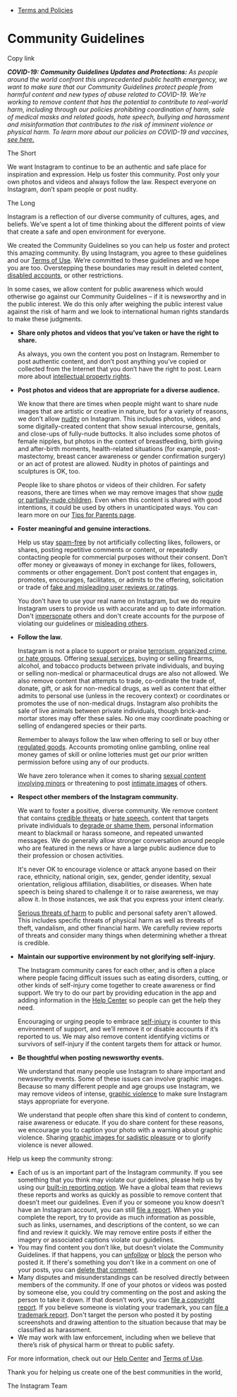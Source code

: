 * [Terms and Policies](https://help.instagram.com/1417489251945243/?helpref=breadcrumb)

Community Guidelines
====================

Copy link

_**COVID-19: Community Guidelines Updates and Protections:** As people around the world confront this unprecedented public health emergency, we want to make sure that our Community Guidelines protect people from harmful content and new types of abuse related to COVID-19. We’re working to remove content that has the potential to contribute to real-world harm, including through our policies prohibiting coordination of harm, sale of medical masks and related goods, hate speech, bullying and harassment and misinformation that contributes to the risk of imminent violence or physical harm. To learn more about our policies on COVID-19 and vaccines, [see here.](https://help.instagram.com/697825587576762?helpref=faq_content)_

The Short

We want Instagram to continue to be an authentic and safe place for inspiration and expression. Help us foster this community. Post only your own photos and videos and always follow the law. Respect everyone on Instagram, don’t spam people or post nudity.

The Long

Instagram is a reflection of our diverse community of cultures, ages, and beliefs. We’ve spent a lot of time thinking about the different points of view that create a safe and open environment for everyone.

We created the Community Guidelines so you can help us foster and protect this amazing community. By using Instagram, you agree to these guidelines and our [Terms of Use](https://www.instagram.com/legal/terms). We’re committed to these guidelines and we hope you are too. Overstepping these boundaries may result in deleted content, [disabled accounts](https://help.instagram.com/366993040048856?helpref=faq_content), or other restrictions.

In some cases, we allow content for public awareness which would otherwise go against our Community Guidelines – if it is newsworthy and in the public interest. We do this only after weighing the public interest value against the risk of harm and we look to international human rights standards to make these judgments.

* **Share only photos and videos that you’ve taken or have the right to share.**
    
    As always, you own the content you post on Instagram. Remember to post authentic content, and don’t post anything you’ve copied or collected from the Internet that you don’t have the right to post. Learn more about [intellectual property rights](https://help.instagram.com/126382350847838?helpref=faq_content).
    
* **Post photos and videos that are appropriate for a diverse audience.**
    
    We know that there are times when people might want to share nude images that are artistic or creative in nature, but for a variety of reasons, we don’t allow [nudity](https://l.instagram.com/?u=https%3A%2F%2Fwww.facebook.com%2Fcommunitystandards%2Fadult_nudity_sexual_activity&e=AT1YP8kcOSc-3kLX9bFCFo4g1Hr2hJG3nlIjTXsWXN2bGxapavgj_sK2X_KX290PldEhcIn1qPidaf9HfVJojeSDON30UP6N8wMuRcM3AgDPdoQu2z-MDFTDtWpxsS9zISQ9bbl24gpBgyf3SZlmeA) on Instagram. This includes photos, videos, and some digitally-created content that show sexual intercourse, genitals, and close-ups of fully-nude buttocks. It also includes some photos of female nipples, but photos in the context of breastfeeding, birth giving and after-birth moments, health-related situations (for example, post-mastectomy, breast cancer awareness or gender confirmation surgery) or an act of protest are allowed. Nudity in photos of paintings and sculptures is OK, too.
    
    People like to share photos or videos of their children. For safety reasons, there are times when we may remove images that show [nude or partially-nude children](https://l.instagram.com/?u=https%3A%2F%2Fwww.facebook.com%2Fcommunitystandards%2Fchild_nudity_sexual_exploitation&e=AT1YP8kcOSc-3kLX9bFCFo4g1Hr2hJG3nlIjTXsWXN2bGxapavgj_sK2X_KX290PldEhcIn1qPidaf9HfVJojeSDON30UP6N8wMuRcM3AgDPdoQu2z-MDFTDtWpxsS9zISQ9bbl24gpBgyf3SZlmeA). Even when this content is shared with good intentions, it could be used by others in unanticipated ways. You can learn more on our [Tips for Parents page](https://help.instagram.com/154475974694511/?helpref=faq_content).
    
* **Foster meaningful and genuine interactions.**
    
    Help us stay [spam-free](https://l.instagram.com/?u=https%3A%2F%2Fwww.facebook.com%2Fcommunitystandards%2Fspam&e=AT1YP8kcOSc-3kLX9bFCFo4g1Hr2hJG3nlIjTXsWXN2bGxapavgj_sK2X_KX290PldEhcIn1qPidaf9HfVJojeSDON30UP6N8wMuRcM3AgDPdoQu2z-MDFTDtWpxsS9zISQ9bbl24gpBgyf3SZlmeA) by not artificially collecting likes, followers, or shares, posting repetitive comments or content, or repeatedly contacting people for commercial purposes without their consent. Don’t offer money or giveaways of money in exchange for likes, followers, comments or other engagement. Don’t post content that engages in, promotes, encourages, facilitates, or admits to the offering, solicitation or trade of [fake and misleading user reviews or ratings](https://l.instagram.com/?u=https%3A%2F%2Fwww.facebook.com%2Fcommunitystandards%2Ffraud_deception&e=AT1YP8kcOSc-3kLX9bFCFo4g1Hr2hJG3nlIjTXsWXN2bGxapavgj_sK2X_KX290PldEhcIn1qPidaf9HfVJojeSDON30UP6N8wMuRcM3AgDPdoQu2z-MDFTDtWpxsS9zISQ9bbl24gpBgyf3SZlmeA).
    
    You don’t have to use your real name on Instagram, but we do require Instagram users to provide us with accurate and up to date information. Don't [impersonate](https://l.instagram.com/?u=https%3A%2F%2Fwww.facebook.com%2Fcommunitystandards%2Fmisrepresentation&e=AT1YP8kcOSc-3kLX9bFCFo4g1Hr2hJG3nlIjTXsWXN2bGxapavgj_sK2X_KX290PldEhcIn1qPidaf9HfVJojeSDON30UP6N8wMuRcM3AgDPdoQu2z-MDFTDtWpxsS9zISQ9bbl24gpBgyf3SZlmeA) others and don't create accounts for the purpose of violating our guidelines or [misleading others](https://l.instagram.com/?u=https%3A%2F%2Ftransparency.fb.com%2Fpolicies%2Fcommunity-standards%2Finauthentic-behavior%2F&e=AT1YP8kcOSc-3kLX9bFCFo4g1Hr2hJG3nlIjTXsWXN2bGxapavgj_sK2X_KX290PldEhcIn1qPidaf9HfVJojeSDON30UP6N8wMuRcM3AgDPdoQu2z-MDFTDtWpxsS9zISQ9bbl24gpBgyf3SZlmeA).
    
* **Follow the law.**
    
    Instagram is not a place to support or praise [terrorism, organized crime, or hate groups](https://l.instagram.com/?u=https%3A%2F%2Fwww.facebook.com%2Fcommunitystandards%2Fdangerous_individuals_organizations&e=AT1YP8kcOSc-3kLX9bFCFo4g1Hr2hJG3nlIjTXsWXN2bGxapavgj_sK2X_KX290PldEhcIn1qPidaf9HfVJojeSDON30UP6N8wMuRcM3AgDPdoQu2z-MDFTDtWpxsS9zISQ9bbl24gpBgyf3SZlmeA). Offering [sexual services](https://l.instagram.com/?u=https%3A%2F%2Fwww.facebook.com%2Fcommunitystandards%2Fsexual_solicitation&e=AT1YP8kcOSc-3kLX9bFCFo4g1Hr2hJG3nlIjTXsWXN2bGxapavgj_sK2X_KX290PldEhcIn1qPidaf9HfVJojeSDON30UP6N8wMuRcM3AgDPdoQu2z-MDFTDtWpxsS9zISQ9bbl24gpBgyf3SZlmeA), buying or selling firearms, alcohol, and tobacco products between private individuals, and buying or selling non-medical or pharmaceutical drugs are also not allowed. We also remove content that attempts to trade, co-ordinate the trade of, donate, gift, or ask for non-medical drugs, as well as content that either admits to personal use (unless in the recovery context) or coordinates or promotes the use of non-medical drugs. Instagram also prohibits the sale of live animals between private individuals, though brick-and-mortar stores may offer these sales. No one may coordinate poaching or selling of endangered species or their parts.
    
    Remember to always follow the law when offering to sell or buy other [regulated goods](https://l.instagram.com/?u=https%3A%2F%2Fwww.facebook.com%2Fcommunitystandards%2Fregulated_goods&e=AT1YP8kcOSc-3kLX9bFCFo4g1Hr2hJG3nlIjTXsWXN2bGxapavgj_sK2X_KX290PldEhcIn1qPidaf9HfVJojeSDON30UP6N8wMuRcM3AgDPdoQu2z-MDFTDtWpxsS9zISQ9bbl24gpBgyf3SZlmeA). Accounts promoting online gambling, online real money games of skill or online lotteries must get our prior written permission before using any of our products.
    
    We have zero tolerance when it comes to sharing [sexual content involving minors](https://l.instagram.com/?u=https%3A%2F%2Fwww.facebook.com%2Fcommunitystandards%2Fchild_nudity_sexual_exploitation&e=AT1YP8kcOSc-3kLX9bFCFo4g1Hr2hJG3nlIjTXsWXN2bGxapavgj_sK2X_KX290PldEhcIn1qPidaf9HfVJojeSDON30UP6N8wMuRcM3AgDPdoQu2z-MDFTDtWpxsS9zISQ9bbl24gpBgyf3SZlmeA) or threatening to post [intimate images](https://l.instagram.com/?u=https%3A%2F%2Fwww.facebook.com%2Fcommunitystandards%2Fsexual_exploitation_adults&e=AT1YP8kcOSc-3kLX9bFCFo4g1Hr2hJG3nlIjTXsWXN2bGxapavgj_sK2X_KX290PldEhcIn1qPidaf9HfVJojeSDON30UP6N8wMuRcM3AgDPdoQu2z-MDFTDtWpxsS9zISQ9bbl24gpBgyf3SZlmeA) of others.
    
* **Respect other members of the Instagram community.**
    
    We want to foster a positive, diverse community. We remove content that contains [credible threats](https://l.instagram.com/?u=https%3A%2F%2Fwww.facebook.com%2Fcommunitystandards%2Fcredible_violence&e=AT1YP8kcOSc-3kLX9bFCFo4g1Hr2hJG3nlIjTXsWXN2bGxapavgj_sK2X_KX290PldEhcIn1qPidaf9HfVJojeSDON30UP6N8wMuRcM3AgDPdoQu2z-MDFTDtWpxsS9zISQ9bbl24gpBgyf3SZlmeA) or [hate speech](https://l.instagram.com/?u=https%3A%2F%2Fwww.facebook.com%2Fcommunitystandards%2Fhate_speech&e=AT1YP8kcOSc-3kLX9bFCFo4g1Hr2hJG3nlIjTXsWXN2bGxapavgj_sK2X_KX290PldEhcIn1qPidaf9HfVJojeSDON30UP6N8wMuRcM3AgDPdoQu2z-MDFTDtWpxsS9zISQ9bbl24gpBgyf3SZlmeA), content that targets private individuals to [degrade or shame them](https://l.instagram.com/?u=https%3A%2F%2Fwww.facebook.com%2Fcommunitystandards%2Fbullying&e=AT1YP8kcOSc-3kLX9bFCFo4g1Hr2hJG3nlIjTXsWXN2bGxapavgj_sK2X_KX290PldEhcIn1qPidaf9HfVJojeSDON30UP6N8wMuRcM3AgDPdoQu2z-MDFTDtWpxsS9zISQ9bbl24gpBgyf3SZlmeA), personal information meant to blackmail or harass someone, and repeated unwanted messages. We do generally allow stronger conversation around people who are featured in the news or have a large public audience due to their profession or chosen activities.
    
    It's never OK to encourage violence or attack anyone based on their race, ethnicity, national origin, sex, gender, gender identity, sexual orientation, religious affiliation, disabilities, or diseases. When hate speech is being shared to challenge it or to raise awareness, we may allow it. In those instances, we ask that you express your intent clearly.
    
    [Serious threats of harm](https://l.instagram.com/?u=https%3A%2F%2Fwww.facebook.com%2Fcommunitystandards%2Fcredible_violence&e=AT1YP8kcOSc-3kLX9bFCFo4g1Hr2hJG3nlIjTXsWXN2bGxapavgj_sK2X_KX290PldEhcIn1qPidaf9HfVJojeSDON30UP6N8wMuRcM3AgDPdoQu2z-MDFTDtWpxsS9zISQ9bbl24gpBgyf3SZlmeA) to public and personal safety aren't allowed. This includes specific threats of physical harm as well as threats of theft, vandalism, and other financial harm. We carefully review reports of threats and consider many things when determining whether a threat is credible.
    
* **Maintain our supportive environment by not glorifying self-injury.**
    
    The Instagram community cares for each other, and is often a place where people facing difficult issues such as eating disorders, cutting, or other kinds of self-injury come together to create awareness or find support. We try to do our part by providing education in the app and adding information in the [Help Center](https://help.instagram.com/) so people can get the help they need.
    
    Encouraging or urging people to embrace [self-injury](https://l.instagram.com/?u=https%3A%2F%2Fwww.facebook.com%2Fcommunitystandards%2Fsuicide_self_injury_violence&e=AT1YP8kcOSc-3kLX9bFCFo4g1Hr2hJG3nlIjTXsWXN2bGxapavgj_sK2X_KX290PldEhcIn1qPidaf9HfVJojeSDON30UP6N8wMuRcM3AgDPdoQu2z-MDFTDtWpxsS9zISQ9bbl24gpBgyf3SZlmeA) is counter to this environment of support, and we’ll remove it or disable accounts if it’s reported to us. We may also remove content identifying victims or survivors of self-injury if the content targets them for attack or humor.
    
* **Be thoughtful when posting newsworthy events.**
    
    We understand that many people use Instagram to share important and newsworthy events. Some of these issues can involve graphic images. Because so many different people and age groups use Instagram, we may remove videos of intense, [graphic violence](https://l.instagram.com/?u=https%3A%2F%2Fwww.facebook.com%2Fcommunitystandards%2Fgraphic_violence&e=AT1YP8kcOSc-3kLX9bFCFo4g1Hr2hJG3nlIjTXsWXN2bGxapavgj_sK2X_KX290PldEhcIn1qPidaf9HfVJojeSDON30UP6N8wMuRcM3AgDPdoQu2z-MDFTDtWpxsS9zISQ9bbl24gpBgyf3SZlmeA) to make sure Instagram stays appropriate for everyone.
    
    We understand that people often share this kind of content to condemn, raise awareness or educate. If you do share content for these reasons, we encourage you to caption your photo with a warning about graphic violence. Sharing [graphic images for sadistic pleasure](https://l.instagram.com/?u=https%3A%2F%2Fwww.facebook.com%2Fcommunitystandards%2Fcruel_insensitive&e=AT1YP8kcOSc-3kLX9bFCFo4g1Hr2hJG3nlIjTXsWXN2bGxapavgj_sK2X_KX290PldEhcIn1qPidaf9HfVJojeSDON30UP6N8wMuRcM3AgDPdoQu2z-MDFTDtWpxsS9zISQ9bbl24gpBgyf3SZlmeA) or to glorify violence is never allowed.
    

Help us keep the community strong:

* Each of us is an important part of the Instagram community. If you see something that you think may violate our guidelines, please help us by using our [built-in reporting option](https://help.instagram.com/165828726894770?helpref=faq_content). We have a global team that reviews these reports and works as quickly as possible to remove content that doesn’t meet our guidelines. Even if you or someone you know doesn’t have an Instagram account, you can still [file a report](https://help.instagram.com/contact/383679321740945). When you complete the report, try to provide as much information as possible, such as links, usernames, and descriptions of the content, so we can find and review it quickly. We may remove entire posts if either the imagery or associated captions violate our guidelines.
* You may find content you don’t like, but doesn’t violate the Community Guidelines. If that happens, you can [unfollow](https://help.instagram.com/286340048138725?helpref=faq_content) or [block](https://help.instagram.com/426700567389543/?helpref=faq_content) the person who posted it. If there's something you don't like in a comment on one of your posts, you can [delete that comment](https://help.instagram.com/289098941190483?helpref=faq_content).
* Many disputes and misunderstandings can be resolved directly between members of the community. If one of your photos or videos was posted by someone else, you could try commenting on the post and asking the person to take it down. If that doesn’t work, you can [file a copyright report](https://help.instagram.com/126382350847838?helpref=faq_content). If you believe someone is violating your trademark, you can [file a trademark report](https://help.instagram.com/222826637847963?helpref=faq_content). Don't target the person who posted it by posting screenshots and drawing attention to the situation because that may be classified as harassment.
* We may work with law enforcement, including when we believe that there’s risk of physical harm or threat to public safety.

For more information, check out our [Help Center](https://help.instagram.com/) and [Terms of Use](https://l.instagram.com/?u=http%3A%2F%2Finstagram.com%2Flegal%2Fterms%2F%23&e=AT1YP8kcOSc-3kLX9bFCFo4g1Hr2hJG3nlIjTXsWXN2bGxapavgj_sK2X_KX290PldEhcIn1qPidaf9HfVJojeSDON30UP6N8wMuRcM3AgDPdoQu2z-MDFTDtWpxsS9zISQ9bbl24gpBgyf3SZlmeA).

Thank you for helping us create one of the best communities in the world,

The Instagram Team